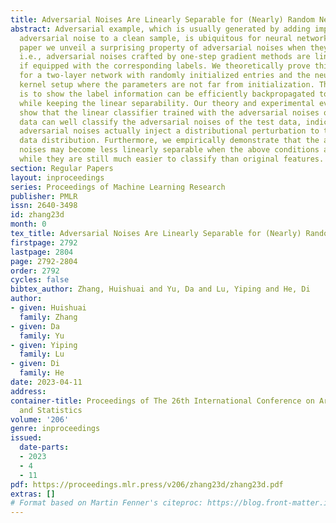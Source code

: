 ```yaml
---
title: Adversarial Noises Are Linearly Separable for (Nearly) Random Neural Networks
abstract: Adversarial example, which is usually generated by adding imperceptible
  adversarial noise to a clean sample, is ubiquitous for neural networks. In this
  paper we unveil a surprising property of adversarial noises when they are put together,
  i.e., adversarial noises crafted by one-step gradient methods are linearly separable
  if equipped with the corresponding labels. We theoretically prove this property
  for a two-layer network with randomly initialized entries and the neural tangent
  kernel setup where the parameters are not far from initialization. The proof idea
  is to show the label information can be efficiently backpropagated to the input
  while keeping the linear separability. Our theory and experimental evidence further
  show that the linear classifier trained with the adversarial noises of the training
  data can well classify the adversarial noises of the test data, indicating that
  adversarial noises actually inject a distributional perturbation to the original
  data distribution. Furthermore, we empirically demonstrate that the adversarial
  noises may become less linearly separable when the above conditions are compromised
  while they are still much easier to classify than original features.
section: Regular Papers
layout: inproceedings
series: Proceedings of Machine Learning Research
publisher: PMLR
issn: 2640-3498
id: zhang23d
month: 0
tex_title: Adversarial Noises Are Linearly Separable for (Nearly) Random Neural Networks
firstpage: 2792
lastpage: 2804
page: 2792-2804
order: 2792
cycles: false
bibtex_author: Zhang, Huishuai and Yu, Da and Lu, Yiping and He, Di
author:
- given: Huishuai
  family: Zhang
- given: Da
  family: Yu
- given: Yiping
  family: Lu
- given: Di
  family: He
date: 2023-04-11
address:
container-title: Proceedings of The 26th International Conference on Artificial Intelligence
  and Statistics
volume: '206'
genre: inproceedings
issued:
  date-parts:
  - 2023
  - 4
  - 11
pdf: https://proceedings.mlr.press/v206/zhang23d/zhang23d.pdf
extras: []
# Format based on Martin Fenner's citeproc: https://blog.front-matter.io/posts/citeproc-yaml-for-bibliographies/
---
```

